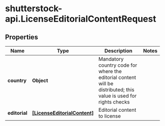 # shutterstock-api.LicenseEditorialContentRequest

## Properties
Name | Type | Description | Notes
------------ | ------------- | ------------- | -------------
**country** | **Object** | Mandatory country code for where the editorial content will be distributed; this value is used for rights checks | 
**editorial** | [**[LicenseEditorialContent]**](LicenseEditorialContent.md) | Editorial content to license | 


